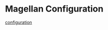 # Magellan Configuration

[configuration](https://github.com/axiacoin/magellan/blob/master/docker/config.json)
